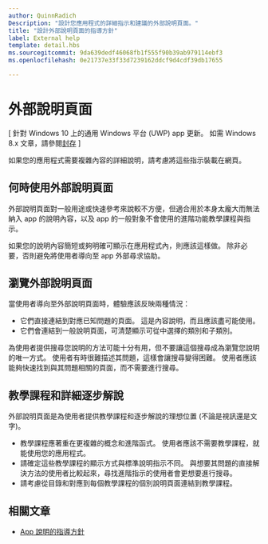 ```yaml
---
author: QuinnRadich
Description: "設計您應用程式的詳細指示和建議的外部說明頁面。"
title: "設計外部說明頁面的指導方針"
label: External help
template: detail.hbs
ms.sourcegitcommit: 9da639dedf46068fb1f555f90b39ab979114ebf3
ms.openlocfilehash: 0e21737e33f33d7239162ddcf9d4cdf39db17655

---
```


# 外部說明頁面

\[ 針對 Windows 10 上的通用 Windows 平台 (UWP) app 更新。 如需 Windows 8.x 文章，請參閱[封存](http://go.microsoft.com/fwlink/p/?linkid=619132) \]

如果您的應用程式需要複雜內容的詳細說明，請考慮將這些指示裝載在網頁。

## <span id="when_to_use_external_help_pages"></span><span id="WHEN_TO_USE_EXTERNAL_HELP_PAGES"></span>何時使用外部說明頁面

外部說明頁面對一般用途或快速參考來說較不方便，但適合用於本身太龐大而無法納入 app 的說明內容，以及 app 的一般對象不會使用的進階功能教學課程與指示。

如果您的說明內容簡短或夠明確可顯示在應用程式內，則應該這樣做。 除非必要，否則避免將使用者導向至 app 外部尋求協助。

## <span id="navigating_external_help_pages"></span><span id="NAVIGATING_EXTERNAL_HELP_PAGES"></span>瀏覽外部說明頁面

當使用者導向至外部說明頁面時，體驗應該反映兩種情況：
-   它們直接連結到對應已知問題的頁面。 這是內容說明，而且應該盡可能使用。
-   它們會連結到一般說明頁面，可清楚顯示可從中選擇的類別和子類別。

為使用者提供搜尋您說明的方法可能十分有用，但不要讓這個搜尋成為瀏覽您說明的唯一方式。 使用者有時很難描述其問題，這樣會讓搜尋變得困難。 使用者應該能夠快速找到與其問題相關的頁面，而不需要進行搜尋。

## <span id="tutorials_and_detailed_walkthroughs"></span><span id="TUTORIALS_AND_DETAILED_WALKTHROUGHS"></span>教學課程和詳細逐步解說

外部說明頁面是為使用者提供教學課程和逐步解說的理想位置 (不論是視訊還是文字)。
-   教學課程應著重在更複雜的概念和進階函式。 使用者應該不需要教學課程，就能使用您的應用程式。
-   請確定這些教學課程的顯示方式與標準說明指示不同。 與想要其問題的直接解決方法的使用者比較起來，尋找進階指示的使用者會更想要進行搜尋。
-   請考慮從目錄和對應到每個教學課程的個別說明頁面連結到教學課程。

## <span id="related_topics"></span>相關文章

* [App 說明的指導方針](guidelines-for-app-help.md)



<!--HONumber=Jun16_HO5-->



